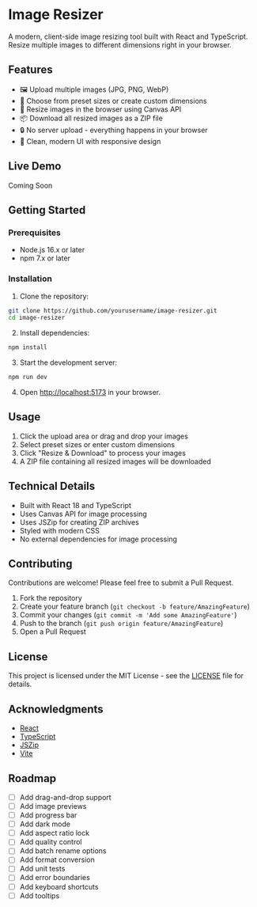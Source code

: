 # Image Resizer

A modern, client-side image resizing tool built with React and TypeScript. Resize multiple images to different dimensions right in your browser.

## Features

- 🖼️ Upload multiple images (JPG, PNG, WebP)
- 📏 Choose from preset sizes or create custom dimensions
- 🎯 Resize images in the browser using Canvas API
- 📦 Download all resized images as a ZIP file
- 🔒 No server upload - everything happens in your browser
- 🎨 Clean, modern UI with responsive design

## Live Demo

Coming Soon

## Getting Started

### Prerequisites

- Node.js 16.x or later
- npm 7.x or later

### Installation

1. Clone the repository:
```bash
git clone https://github.com/yourusername/image-resizer.git
cd image-resizer
```

2. Install dependencies:
```bash
npm install
```

3. Start the development server:
```bash
npm run dev
```

4. Open [http://localhost:5173](http://localhost:5173) in your browser.

## Usage

1. Click the upload area or drag and drop your images
2. Select preset sizes or enter custom dimensions
3. Click "Resize & Download" to process your images
4. A ZIP file containing all resized images will be downloaded

## Technical Details

- Built with React 18 and TypeScript
- Uses Canvas API for image processing
- Uses JSZip for creating ZIP archives
- Styled with modern CSS
- No external dependencies for image processing

## Contributing

Contributions are welcome! Please feel free to submit a Pull Request.

1. Fork the repository
2. Create your feature branch (`git checkout -b feature/AmazingFeature`)
3. Commit your changes (`git commit -m 'Add some AmazingFeature'`)
4. Push to the branch (`git push origin feature/AmazingFeature`)
5. Open a Pull Request

## License

This project is licensed under the MIT License - see the [LICENSE](LICENSE) file for details.

## Acknowledgments

- [React](https://reactjs.org/)
- [TypeScript](https://www.typescriptlang.org/)
- [JSZip](https://stuk.github.io/jszip/)
- [Vite](https://vitejs.dev/)

## Roadmap

- [ ] Add drag-and-drop support
- [ ] Add image previews
- [ ] Add progress bar
- [ ] Add dark mode
- [ ] Add aspect ratio lock
- [ ] Add quality control
- [ ] Add batch rename options
- [ ] Add format conversion
- [ ] Add unit tests
- [ ] Add error boundaries
- [ ] Add keyboard shortcuts
- [ ] Add tooltips 
